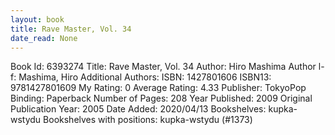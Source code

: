 ```yaml
---
layout: book
title: Rave Master, Vol. 34
date_read: None
---
```


Book Id: 6393274
Title: Rave Master, Vol. 34
Author: Hiro Mashima
Author l-f: Mashima, Hiro
Additional Authors: 
ISBN: 1427801606
ISBN13: 9781427801609
My Rating: 0
Average Rating: 4.33
Publisher: TokyoPop
Binding: Paperback
Number of Pages: 208
Year Published: 2009
Original Publication Year: 2005
Date Added: 2020/04/13
Bookshelves: kupka-wstydu
Bookshelves with positions: kupka-wstydu (#1373)

